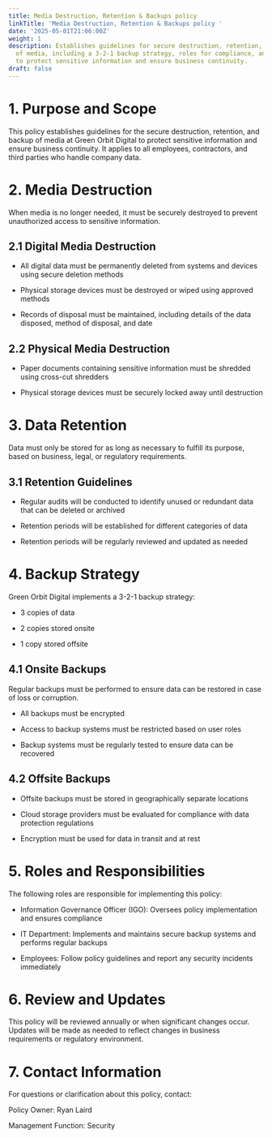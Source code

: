 ```yaml
---
title: Media Destruction, Retention & Backups policy
linkTitle: 'Media Destruction, Retention & Backups policy '
date: '2025-05-01T21:06:00Z'
weight: 1
description: Establishes guidelines for secure destruction, retention, and backup
  of media, including a 3-2-1 backup strategy, roles for compliance, and regular reviews
  to protect sensitive information and ensure business continuity.
draft: false
---
```



# 1. Purpose and Scope

This policy establishes guidelines for the secure destruction, retention, and backup of media at Green Orbit Digital to protect sensitive information and ensure business continuity. It applies to all employees, contractors, and third parties who handle company data.

# 2. Media Destruction

When media is no longer needed, it must be securely destroyed to prevent unauthorized access to sensitive information.

## 2.1 Digital Media Destruction

- All digital data must be permanently deleted from systems and devices using secure deletion methods

- Physical storage devices must be destroyed or wiped using approved methods

- Records of disposal must be maintained, including details of the data disposed, method of disposal, and date

## 2.2 Physical Media Destruction

- Paper documents containing sensitive information must be shredded using cross-cut shredders

- Physical storage devices must be securely locked away until destruction

# 3. Data Retention

Data must only be stored for as long as necessary to fulfill its purpose, based on business, legal, or regulatory requirements.

## 3.1 Retention Guidelines

- Regular audits will be conducted to identify unused or redundant data that can be deleted or archived

- Retention periods will be established for different categories of data

- Retention periods will be regularly reviewed and updated as needed

# 4. Backup Strategy

Green Orbit Digital implements a 3-2-1 backup strategy:

- 3 copies of data

- 2 copies stored onsite

- 1 copy stored offsite

## 4.1 Onsite Backups

Regular backups must be performed to ensure data can be restored in case of loss or corruption.

- All backups must be encrypted

- Access to backup systems must be restricted based on user roles

- Backup systems must be regularly tested to ensure data can be recovered

## 4.2 Offsite Backups

- Offsite backups must be stored in geographically separate locations

- Cloud storage providers must be evaluated for compliance with data protection regulations

- Encryption must be used for data in transit and at rest

# 5. Roles and Responsibilities

The following roles are responsible for implementing this policy:

- Information Governance Officer (IGO): Oversees policy implementation and ensures compliance

- IT Department: Implements and maintains secure backup systems and performs regular backups

- Employees: Follow policy guidelines and report any security incidents immediately

# 6. Review and Updates

This policy will be reviewed annually or when significant changes occur. Updates will be made as needed to reflect changes in business requirements or regulatory environment.

# 7. Contact Information

For questions or clarification about this policy, contact:

Policy Owner: Ryan Laird

Management Function: Security